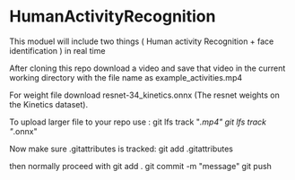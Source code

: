 # HumanActivityRecognition
This moduel will include two things ( Human activity Recognition + face identification ) in real time

After cloning this repo
download a video and save that video in the current working directory with the file name as example_activities.mp4 

For weight file download resnet-34_kinetics.onnx (The resnet weights on the Kinetics dataset).

To upload larger file to your repo
use : git lfs track "*.mp4"
      git lfs track "*.onnx"

Now make sure .gitattributes is tracked:
      git add .gitattributes
      
then normally proceed with 
      git add .
      git commit -m "message"
      git push
